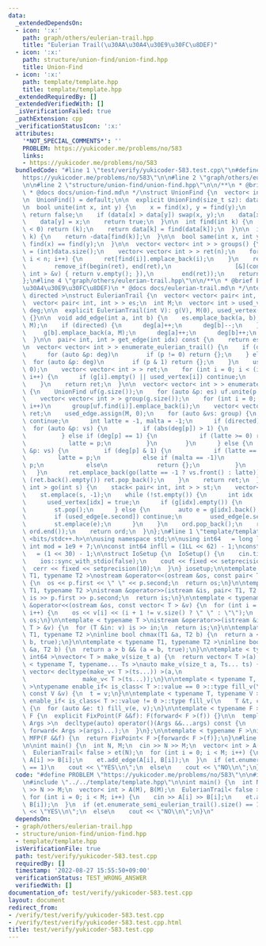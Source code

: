 ```yaml
---
data:
  _extendedDependsOn:
  - icon: ':x:'
    path: graph/others/eulerian-trail.hpp
    title: "Eulerian Trail(\u30AA\u30A4\u30E9\u30FC\u8DEF)"
  - icon: ':x:'
    path: structure/union-find/union-find.hpp
    title: Union-Find
  - icon: ':x:'
    path: template/template.hpp
    title: template/template.hpp
  _extendedRequiredBy: []
  _extendedVerifiedWith: []
  _isVerificationFailed: true
  _pathExtension: cpp
  _verificationStatusIcon: ':x:'
  attributes:
    '*NOT_SPECIAL_COMMENTS*': ''
    PROBLEM: https://yukicoder.me/problems/no/583
    links:
    - https://yukicoder.me/problems/no/583
  bundledCode: "#line 1 \"test/verify/yukicoder-583.test.cpp\"\n#define PROBLEM \"\
    https://yukicoder.me/problems/no/583\"\n\n#line 2 \"graph/others/eulerian-trail.hpp\"\
    \n\n#line 2 \"structure/union-find/union-find.hpp\"\n\n/**\n * @brief Union-Find\n\
    \ * @docs docs/union-find.md\n */\nstruct UnionFind {\n  vector< int > data;\n\
    \n  UnionFind() = default;\n\n  explicit UnionFind(size_t sz): data(sz, -1) {}\n\
    \n  bool unite(int x, int y) {\n    x = find(x), y = find(y);\n    if (x == y)\
    \ return false;\n    if (data[x] > data[y]) swap(x, y);\n    data[x] += data[y];\n\
    \    data[y] = x;\n    return true;\n  }\n\n  int find(int k) {\n    if (data[k]\
    \ < 0) return (k);\n    return data[k] = find(data[k]);\n  }\n\n  int size(int\
    \ k) {\n    return -data[find(k)];\n  }\n\n  bool same(int x, int y) {\n    return\
    \ find(x) == find(y);\n  }\n\n  vector< vector< int > > groups() {\n    int n\
    \ = (int)data.size();\n    vector< vector< int > > ret(n);\n    for (int i = 0;\
    \ i < n; i++) {\n      ret[find(i)].emplace_back(i);\n    }\n    ret.erase(\n\
    \        remove_if(begin(ret), end(ret),\n                  [&](const vector<\
    \ int > &v) { return v.empty(); }),\n        end(ret));\n    return ret;\n  }\n\
    };\n#line 4 \"graph/others/eulerian-trail.hpp\"\n\n/**\n * @brief Eulerian Trail(\u30AA\
    \u30A4\u30E9\u30FC\u8DEF)\n * @docs docs/eulerian-trail.md\n */\ntemplate < bool\
    \ directed >\nstruct EulerianTrail {\n  vector< vector< pair< int, int > > > g;\n\
    \  vector< pair< int, int > > es;\n  int M;\n  vector< int > used_vertex, used_edge,\
    \ deg;\n\n  explicit EulerianTrail(int V): g(V), M(0), used_vertex(V), deg(V)\
    \ {}\n\n  void add_edge(int a, int b) {\n    es.emplace_back(a, b);\n    g[a].emplace_back(b,\
    \ M);\n    if (directed) {\n      deg[a]++;\n      deg[b]--;\n    } else {\n \
    \     g[b].emplace_back(a, M);\n      deg[a]++;\n      deg[b]++;\n    }\n    M++;\n\
    \  }\n\n  pair< int, int > get_edge(int idx) const {\n    return es[idx];\n  }\n\
    \n  vector< vector< int > > enumerate_eulerian_trail() {\n    if (directed) {\n\
    \      for (auto &p: deg)\n        if (p != 0) return {};\n    } else {\n    \
    \  for (auto &p: deg)\n        if (p & 1) return {};\n    }\n    used_edge.assign(M,\
    \ 0);\n    vector< vector< int > > ret;\n    for (int i = 0; i < (int)g.size();\
    \ i++) {\n      if (g[i].empty() || used_vertex[i]) continue;\n      ret.emplace_back(go(i));\n\
    \    }\n    return ret;\n  }\n\n  vector< vector< int > > enumerate_semi_eulerian_trail()\
    \ {\n    UnionFind uf(g.size());\n    for (auto &p: es) uf.unite(p.first, p.second);\n\
    \    vector< vector< int > > group(g.size());\n    for (int i = 0; i < (int)g.size();\
    \ i++)\n      group[uf.find(i)].emplace_back(i);\n    vector< vector< int > >\
    \ ret;\n    used_edge.assign(M, 0);\n    for (auto &vs: group) {\n      if (vs.empty())\
    \ continue;\n      int latte = -1, malta = -1;\n      if (directed) {\n      \
    \  for (auto &p: vs) {\n          if (abs(deg[p]) > 1) {\n            return {};\n\
    \          } else if (deg[p] == 1) {\n            if (latte >= 0) return {};\n\
    \            latte = p;\n          }\n        }\n      } else {\n        for (auto\
    \ &p: vs) {\n          if (deg[p] & 1) {\n            if (latte == -1)\n     \
    \         latte = p;\n            else if (malta == -1)\n              malta =\
    \ p;\n            else\n              return {};\n          }\n        }\n   \
    \   }\n      ret.emplace_back(go(latte == -1 ? vs.front() : latte));\n      if\
    \ (ret.back().empty()) ret.pop_back();\n    }\n    return ret;\n  }\n\n  vector<\
    \ int > go(int s) {\n    stack< pair< int, int > > st;\n    vector< int > ord;\n\
    \    st.emplace(s, -1);\n    while (!st.empty()) {\n      int idx          = st.top().first;\n\
    \      used_vertex[idx] = true;\n      if (g[idx].empty()) {\n        ord.emplace_back(st.top().second);\n\
    \        st.pop();\n      } else {\n        auto e = g[idx].back();\n        g[idx].pop_back();\n\
    \        if (used_edge[e.second]) continue;\n        used_edge[e.second] = true;\n\
    \        st.emplace(e);\n      }\n    }\n    ord.pop_back();\n    reverse(ord.begin(),\
    \ ord.end());\n    return ord;\n  }\n};\n#line 1 \"template/template.hpp\"\n#include\
    \ <bits/stdc++.h>\n\nusing namespace std;\n\nusing int64   = long long;\nconst\
    \ int mod = 1e9 + 7;\n\nconst int64 infll = (1LL << 62) - 1;\nconst int inf  \
    \   = (1 << 30) - 1;\n\nstruct IoSetup {\n  IoSetup() {\n    cin.tie(nullptr);\n\
    \    ios::sync_with_stdio(false);\n    cout << fixed << setprecision(10);\n  \
    \  cerr << fixed << setprecision(10);\n  }\n} iosetup;\n\ntemplate < typename\
    \ T1, typename T2 >\nostream &operator<<(ostream &os, const pair< T1, T2 > &p)\
    \ {\n  os << p.first << \" \" << p.second;\n  return os;\n}\n\ntemplate < typename\
    \ T1, typename T2 >\nistream &operator>>(istream &is, pair< T1, T2 > &p) {\n \
    \ is >> p.first >> p.second;\n  return is;\n}\n\ntemplate < typename T >\nostream\
    \ &operator<<(ostream &os, const vector< T > &v) {\n  for (int i = 0; i < (int)v.size();\
    \ i++) {\n    os << v[i] << (i + 1 != v.size() ? \" \" : \"\");\n  }\n  return\
    \ os;\n}\n\ntemplate < typename T >\nistream &operator>>(istream &is, vector<\
    \ T > &v) {\n  for (T &in: v) is >> in;\n  return is;\n}\n\ntemplate < typename\
    \ T1, typename T2 >\ninline bool chmax(T1 &a, T2 b) {\n  return a < b && (a =\
    \ b, true);\n}\n\ntemplate < typename T1, typename T2 >\ninline bool chmin(T1\
    \ &a, T2 b) {\n  return a > b && (a = b, true);\n}\n\ntemplate < typename T =\
    \ int64 >\nvector< T > make_v(size_t a) {\n  return vector< T >(a);\n}\n\ntemplate\
    \ < typename T, typename... Ts >\nauto make_v(size_t a, Ts... ts) {\n  return\
    \ vector< decltype(make_v< T >(ts...)) >(a,\n                                \
    \                make_v< T >(ts...));\n}\n\ntemplate < typename T, typename V\
    \ >\ntypename enable_if< is_class< T >::value == 0 >::type fill_v(\n    T &t,\
    \ const V &v) {\n  t = v;\n}\n\ntemplate < typename T, typename V >\ntypename\
    \ enable_if< is_class< T >::value != 0 >::type fill_v(\n    T &t, const V &v)\
    \ {\n  for (auto &e: t) fill_v(e, v);\n}\n\ntemplate < typename F >\nstruct FixPoint:\
    \ F {\n  explicit FixPoint(F &&f): F(forward< F >(f)) {}\n\n  template < typename...\
    \ Args >\n  decltype(auto) operator()(Args &&...args) const {\n    return F::operator()(*this,\
    \ forward< Args >(args)...);\n  }\n};\n\ntemplate < typename F >\ninline decltype(auto)\
    \ MFP(F &&f) {\n  return FixPoint< F >{forward< F >(f)};\n}\n#line 5 \"test/verify/yukicoder-583.test.cpp\"\
    \n\nint main() {\n  int N, M;\n  cin >> N >> M;\n  vector< int > A(M), B(M);\n\
    \  EulerianTrail< false > et(N);\n  for (int i = 0; i < M; i++) {\n    cin >>\
    \ A[i] >> B[i];\n    et.add_edge(A[i], B[i]);\n  }\n  if (et.enumerate_semi_eulerian_trail().size()\
    \ == 1)\n    cout << \"YES\\n\";\n  else\n    cout << \"NO\\n\";\n}\n"
  code: "#define PROBLEM \"https://yukicoder.me/problems/no/583\"\n\n#include \"../../graph/others/eulerian-trail.hpp\"\
    \n#include \"../../template/template.hpp\"\n\nint main() {\n  int N, M;\n  cin\
    \ >> N >> M;\n  vector< int > A(M), B(M);\n  EulerianTrail< false > et(N);\n \
    \ for (int i = 0; i < M; i++) {\n    cin >> A[i] >> B[i];\n    et.add_edge(A[i],\
    \ B[i]);\n  }\n  if (et.enumerate_semi_eulerian_trail().size() == 1)\n    cout\
    \ << \"YES\\n\";\n  else\n    cout << \"NO\\n\";\n}\n"
  dependsOn:
  - graph/others/eulerian-trail.hpp
  - structure/union-find/union-find.hpp
  - template/template.hpp
  isVerificationFile: true
  path: test/verify/yukicoder-583.test.cpp
  requiredBy: []
  timestamp: '2022-08-27 15:55:50+09:00'
  verificationStatus: TEST_WRONG_ANSWER
  verifiedWith: []
documentation_of: test/verify/yukicoder-583.test.cpp
layout: document
redirect_from:
- /verify/test/verify/yukicoder-583.test.cpp
- /verify/test/verify/yukicoder-583.test.cpp.html
title: test/verify/yukicoder-583.test.cpp
---
```

